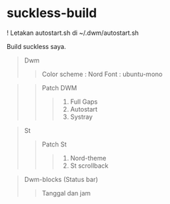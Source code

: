 # suckless-build
! Letakan autostart.sh di ~/.dwm/autostart.sh

Build suckless saya.

> Dwm
>> Color scheme : Nord
>> Font : ubuntu-mono

>> Patch DWM
>>> 1. Full Gaps
>>> 2. Autostart
>>> 3. Systray

> St
>> Patch St
>>> 1. Nord-theme
>>> 2. St scrollback

> Dwm-blocks (Status bar)
>> Tanggal dan jam
